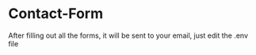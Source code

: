 # Contact-Form
After filling out all the forms, it will be sent to your email, just edit the .env file
